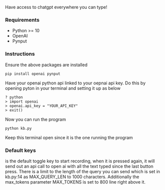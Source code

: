 Have access to chatgpt everywhere you can type!


### Requirements
- Python >= 10
- OpenAI
- Pynput


### Instructions
Ensure the above packages are installed

```
pip install openai pynput
```

Have your openai python api linked to your oepnai api key. Do this by opening pyton in your terminal and setting it up as below

```
? python
> import openai
> openai.api_key = "YOUR_API_KEY"
> exit()
```

Now you can run the program

```
python kb.py
```

Keep this terminal open since it is the one running the program


### Default keys

<F9> is the default toggle key to start recording, when it is pressed again, it will send out an api call to open ai with all the text typed since the last <F9> button press. There is a limit to the length of the query you can send which is set in kb.py:14 as MAX_QUERY_LEN to 1000 characters. Additionally the max_tokens parameter MAX_TOKENS is set to 800 line right above it.
